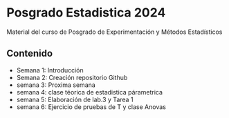 # Posgrado Estadistica 2024
Material del curso de Posgrado de Experimentación y Métodos Estadísticos

## Contenido

+ Semana 1: Introducción
+ Semana 2: Creación repositorio Github
+ semana 3: Proxima semana 
+ semana 4: clase téorica de estadistica párametrica 
+ semana 5: Elaboración de lab.3 y Tarea 1
+ semana 6: Ejercicio de pruebas de T y clase Anovas
